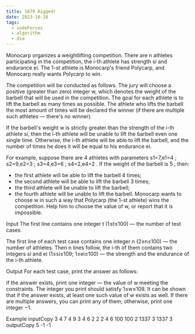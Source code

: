 ```yaml
---
title: 1879 Rigged!
date: 2023-10-18
tags:
  - codeForces
  - algorithm
  - dsa
---
```


Monocarp organizes a weightlifting competition. There are n athletes participating in the competition, the i-th athlete has strength si and endurance ei. The 1-st athlete is Monocarp's friend Polycarp, and Monocarp really wants Polycarp to win.

The competition will be conducted as follows. The jury will choose a positive (greater than zero) integer w, which denotes the weight of the barbell that will be used in the competition. The goal for each athlete is to lift the barbell as many times as possible. The athlete who lifts the barbell the most amount of times will be declared the winner (if there are multiple such athletes — there's no winner).

If the barbell's weight w is strictly greater than the strength of the i-th athlete si, then the i-th athlete will be unable to lift the barbell even one single time. Otherwise, the i-th athlete will be able to lift the barbell, and the number of times he does it will be equal to his endurance ei.

For example, suppose there are 4
 athletes with parameters s1=7,e1=4
; s2=9,e2=3
; s3=4,e3=6
; s4=2,e4=2
. If the weight of the barbell is 5
, then:

- the first athlete will be able to lift the barbell 4 times;
- the second athlete will be able to lift the barbell 3 times;
- the third athlete will be unable to lift the barbell;
- the fourth athlete will be unable to lift the barbell.
Monocarp wants to choose w in such a way that Polycarp (the 1-st athlete) wins the competition. Help him to choose the value of w, or report that it is impossible.

Input
The first line contains one integer t (1≤t≤100) — the number of test cases.

The first line of each test case contains one integer n
 (2≤n≤100) — the number of athletes. Then n
 lines follow, the i-th of them contains two integers si
 and ei (1≤si≤109; 1≤ei≤100) — the strength and the endurance of the i-th athlete.

Output
For each test case, print the answer as follows:

if the answer exists, print one integer — the value of w meeting the constraints. The integer you print should satisfy 1≤w≤109. It can be shown that if the answer exists, at least one such value of w exists as well. If there are multiple answers, you can print any of them; otherwise, print one integer −1.

Example
inputCopy
3
4
7 4
9 3
4 6
2 2
2
4 6
100 100
2
1337 3
1337 3
outputCopy
5
-1
-1